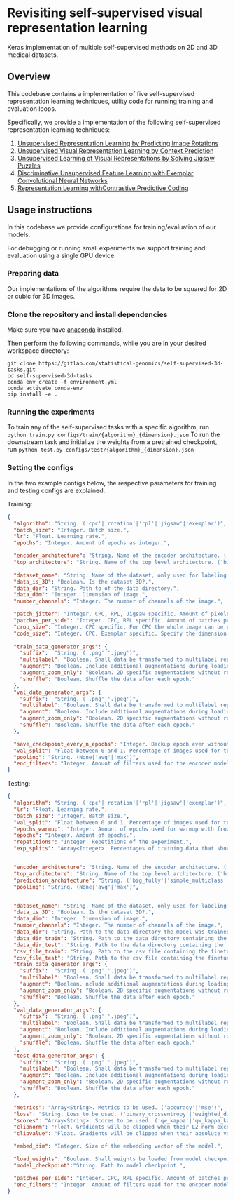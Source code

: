 # Revisiting self-supervised visual representation learning

Keras implementation of multiple self-supervised methods on 2D and 3D medical datasets.

## Overview

This codebase contains a implementation of five self-supervised representation learning
techniques, utility code for running training and evaluation loops.

Specifically, we provide a implementation of the following self-supervised representation learning techniques:

1.  [Unsupervised Representation Learning by Predicting Image Rotations](https://arxiv.org/abs/1803.07728)
2.  [Unsupervised Visual Representation Learning by Context Prediction](https://arxiv.org/abs/1505.05192)
3.  [Unsupervised Learning of Visual Representations by Solving Jigsaw Puzzles](https://arxiv.org/abs/1603.09246)
4.  [Discriminative Unsupervised Feature Learning with Exemplar Convolutional
    Neural Networks](https://arxiv.org/abs/1406.6909)
5.  [Representation Learning withContrastive Predictive Coding](https://arxiv.org/pdf/1807.03748.pdf)

## Usage instructions

In this codebase we provide configurations for training/evaluation of our models.

For debugging or running small experiments we support training and evaluation using a single GPU device.

### Preparing data

Our implementations of the algorithms require the data to be squared for 2D or cubic for 3D images.

### Clone the repository and install dependencies

Make sure you have [anaconda](https://docs.conda.io/projects/conda/en/latest/user-guide/install/index.html) installed.

Then perform the following commands, while you are in your desired workspace directory:
```shell script
git clone https://gitlab.com/statistical-genomics/self-supervised-3d-tasks.git
cd self-supervised-3d-tasks
conda env create -f environment.yml
conda activate conda-env
pip install -e .
```

### Running the experiments
To train any of the self-supervised tasks with a specific algorithm, run `python train.py configs/train/{algorithm}_{dimension}.json`
To run the downstream task and initialize the weights from a pretrained checkpoint, run `python test.py configs/test/{algorithm}_{dimension}.json`

### Setting the configs

In the two example configs below, the respective parameters for training and testing configs are explained.

Training:
```json 
{
  "algorithm": "String. ('cpc'|'rotation'|'rpl'|'jigsaw'|'exemplar')",
  "batch_size": "Integer. Batch size.",
  "lr": "Float. Learning rate.",
  "epochs": "Integer. Amount of epochs as integer.",

  "encoder_architecture": "String. Name of the encoder architecture. ('DenseNet121'|'InceptionV3'|'ResNet50'|'ResNet50V2'|'ResNet101'|'ResNet101V2'|'ResNet152'|'InceptionResNetV2')",
  "top_architecture": "String. Name of the top level architecture. ('big_fully'|'simple_multiclass'|'unet_3d_upconv'|'unet_3d_upconv_patches') ",
    
  "dataset_name": "String. Name of the dataset, only used for labeling the log data.",
  "data_is_3D": "Boolean. Is the dataset 3D?.",
  "data_dir": "String. Path to of the data directory.",
  "data_dim": "Integer. Dimension of image.",
  "number_channels": "Integer. The number of channels of the image.",

  "patch_jitter": "Integer. CPC, RPL, Jigsaw specific. Amount of pixels the jitter every patch should have.",
  "patches_per_side": "Integer. CPC, RPL specific. Amount of patches per dimension. 2 patches per side result in 8 patches for a 2D and 16 patches for a 3D image.",
  "crop_size": "Integer. CPC specific. For CPC the whole image can be randomly cropped to a smaller size to make the self-supervised task harder",
  "code_size": "Integer. CPC, Exemplar specific. Specify the dimension of the latent space",
  
  "train_data_generator_args": {
    "suffix":  "String. ('.png'|'.jpeg')",
    "multilabel": "Boolean. Shall data be transformed to multilabel representation. (0 => [0, 0], 1 => [1, 0], 2 => [1, 1]",
    "augment": "Boolean. Include additional augmentations during loading the data. 2D augmentations: zooming, rotating. 3D augmentations: flipping, color distortion, rotation",
    "augment_zoom_only": "Boolean. 2D specific augmentations without rotating the image.",
    "shuffle": "Boolean. Shuffle the data after each epoch."
  },
  "val_data_generator_args": {
    "suffix":  "String. ('.png'|'.jpeg')",
    "multilabel": "Boolean. Shall data be transformed to multilabel representation. (0 => [0, 0], 1 => [1, 0], 2 => [1, 1]",
    "augment": "Boolean. Include additional augmentations during loading the data. 2D augmentations: zooming, rotating. 3D augmentations: flipping, color distortion, rotation",
    "augment_zoom_only": "Boolean. 2D specific augmentations without rotating the image.",
    "shuffle": "Boolean. Shuffle the data after each epoch."
  },

  "save_checkpoint_every_n_epochs": "Integer. Backup epoch even without improvements every n epochs.",
  "val_split": "Float between 0 and 1. Percentage of images used for test, None for no validation set.",
  "pooling": "String. (None|'avg'|'max')",
  "enc_filters": "Integer. Amount of filters used for the encoder model"
}
```

Testing:
```json
{
  "algorithm": "String. ('cpc'|'rotation'|'rpl'|'jigsaw'|'exemplar')",
  "lr": "Float. Learning rate.",
  "batch_size": "Integer. Batch size.",
  "val_split": "Float between 0 and 1. Percentage of images used for test. None for no validation set.",
  "epochs_warmup": "Integer. Amount of epochs used for warmup with frozen weights. ",
  "epochs": "Integer. Amount of epochs.",
  "repetitions": "Integer. Repetitions of the experiment.",
  "exp_splits": "Array<Integer>. Percentages of training data that should be used for the experiments. ([100,10,1,50,25])",


  "encoder_architecture": "String. Name of the encoder architecture. ('DenseNet121'|'InceptionV3'|'ResNet50'|'ResNet50V2'|'ResNet101'|'ResNet101V2'|'ResNet152'|'InceptionResNetV2')",
  "top_architecture": "String. Name of the top level architecture. ('big_fully'|'simple_multiclass'|'unet_3d_upconv'|'unet_3d_upconv_patches')",
  "prediction_architecture": "String. ('big_fully'|'simple_multiclass'|'unet_3d_upconv')",
  "pooling": "String. (None|'avg'|'max')",


  "dataset_name": "String. Name of the dataset, only used for labeling the log data.",
  "data_is_3D": "Boolean. Is the dataset 3D?.",
  "data_dim": "Integer. Dimension of image.",
  "number_channels": "Integer. The number of channels of the image.",
  "data_dir": "String. Path to the data directory the model was trained on.",
  "data_dir_train": "String. Path to the data directory containing the finetuning train data.",
  "data_dir_test": "String. Path to the data directory containing the finetuning test data.",
  "csv_file_train": "String. Path to the csv file containing the finetuning train data.",
  "csv_file_test": "String. Path to the csv file containing the finetuning test data.",
  "train_data_generator_args": {
    "suffix":  "String. ('.png'|'.jpeg')",
    "multilabel": "Boolean. Shall data be transformed to multilabel representation. (0 => [0, 0], 1 => [1, 0], 2 => [1, 1]",
    "augment": "Boolean. nclude additional augmentations during loading the data. 2D augmentations: zooming, rotating. 3D augmentations: flipping, color distortion, rotation.",
    "augment_zoom_only": "Boolean. 2D specific augmentations without rotating the image.",
    "shuffle": "Boolean. Shuffle the data after each epoch."
  },
  "val_data_generator_args": {
    "suffix":  "String. ('.png'|'.jpeg')",
    "multilabel": "Boolean. Shall data be transformed to multilabel representation. (0 => [0, 0], 1 => [1, 0], 2 => [1, 1]",
    "augment": "Boolean. Include additional augmentations during loading the data. 2D augmentations: zooming, rotating. 3D augmentations: flipping, color distortion, rotation",
    "augment_zoom_only": "Boolean. 2D specific augmentations without rotating the image.",
    "shuffle": "Boolean. Shuffle the data after each epoch."
  },
  "test_data_generator_args": {
    "suffix":  "String. ('.png'|'.jpeg')",
    "multilabel": "Boolean. Shall data be transformed to multilabel representation. (0 => [0, 0], 1 => [1, 0], 2 => [1, 1]",
    "augment": "Boolean. Include additional augmentations during loading the data. 2D augmentations: zooming, rotating. 3D augmentations: flipping, color distortion, rotation",
    "augment_zoom_only": "Boolean. 2D specific augmentations without rotating the image.",
    "shuffle": "Boolean. Shuffle the data after each epoch."
  },

  "metrics": "Array<String>. Metrics to be used. ('accuracy'|'mse')",
  "loss": "String. Loss to be used. ('binary_crossentropy'|'weighted_dice_loss'|'weighted_sum_loss'|'weighted_categorical_crossentropy'|'jaccard_distance')",
  "scores": "Array<String>. Scores to be used. ('qw_kappa'|'qw_kappa_kaggle'|'cat_accuracy'|'cat_acc_kaggle'|'dice'|'jaccard')",
  "clipnorm": "Float. Gradients will be clipped when their L2 norm exceeds this value.",
  "clipvalue": "Float. Gradients will be clipped when their absolute value exceeds this value.",

  "embed_dim": "Integer. Size of the embedding vector of the model.",

  "load_weights": "Boolean. Shall weights be loaded from model checkpoint.",
  "model_checkpoint":"String. Path to model checkpoint.",

  "patches_per_side": "Integer. CPC, RPL specific. Amount of patches per dimension. 2 patches per side result in 8 patches for a 2D and 16 patches for a 3D image.",
  "enc_filters": "Integer. Amount of filters used for the encoder model"
}
```